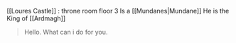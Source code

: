 [[Loures Castle]] : throne room floor 3
Is a [[Mundanes|Mundane]]
He is the King of [[Ardmagh]]

> Hello. What can i do for you.

